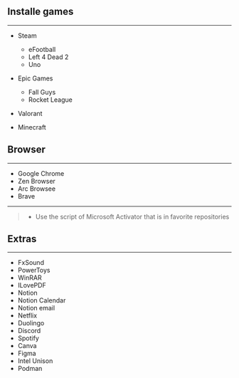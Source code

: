## Installe games
---

- Steam
    - eFootball
    - Left 4 Dead 2
    - Uno

- Epic Games
    - Fall Guys
    - Rocket League

- Valorant
- Minecraft




## Browser
---

- Google Chrome
- Zen Browser
- Arc Browsee
- Brave


---

> - Use the script of Microsoft Activator that is in favorite repositories


## Extras
---

- FxSound
- PowerToys
- WinRAR
- ILovePDF
- Notion
- Notion Calendar
- Notion email
- Netflix
- Duolingo
- Discord
- Spotify
- Canva
- Figma
- Intel Unison
- Podman
